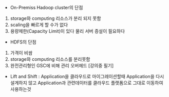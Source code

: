 * On-Premiss Hadoop cluster의 단점
1. storage와 computing 리소스가  분리 되지 못함
2. scaling을 빠르게 할 수가 없다
3. 용량제한(Capacity Limit)이 있다
    물리 서버 증설이 필요하다
* HDFS의 단점
1. 가격이 비쌈
2. storage와 computing 리소스를 분리못함
3. 완전관리형인 GSC에 비해 관리 오버헤드
[강의중 필기]
* Lift and Shift
: Application을 클라우드로 마이그레이션할때 Application을 다시 설계하지 않고
Application과 관련데이터를 클라우드 플랫폼으로 그대로 이동하여 사용하는것
